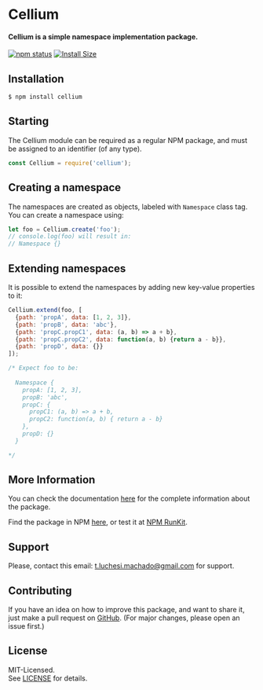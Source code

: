 # Cellium  

#### Cellium is a simple namespace implementation package.

[![npm status](https://img.shields.io/npm/v/cellium)](https://www.npmjs.org/package/cellium)
[![Install Size](https://packagephobia.com/badge?p=cellium@1.0.2)](https://packagephobia.com/result?p=cellium@1.0.2)

## Installation
``` bash
$ npm install cellium
```

## Starting
The Cellium module can be required as a regular NPM package, and must be assigned to an identifier (of any type).

``` javascript
const Cellium = require('cellium');
````

## Creating a namespace
The namespaces are created as objects, labeled with ```Namespace``` class tag.  
You can create a namespace using:
``` javascript
let foo = Cellium.create('foo');
// console.log(foo) will result in:
// Namespace {}
````

## Extending namespaces
It is possible to extend the namespaces by adding new key-value properties to it:
``` javascript
Cellium.extend(foo, [
  {path: 'propA', data: [1, 2, 3]},
  {path: 'propB', data: 'abc'},
  {path: 'propC.propC1', data: (a, b) => a + b},
  {path: 'propC.propC2', data: function(a, b) {return a - b}},
  {path: 'propD', data: {}}
]);

/* Expect foo to be:
  
  Namespace {
    propA: [1, 2, 3],
    propB: 'abc',
    propC: {
      propC1: (a, b) => a + b,
      propC2: function(a, b) { return a - b}
    },
    propD: {}
  }

*/
``` 

## More Information   
You can check the documentation [here](https://github.com/Tom-L-M/cellium/tree/main/documentation) for the complete information about the package.

Find the package in NPM [here](https://www.npmjs.com/package/cellium/), or test it at [NPM RunKit](https://npm.runkit.com/cellium).

## Support   
Please, contact this email: t.luchesi.machado@gmail.com for support.

## Contributing
If you have an idea on how to improve this package, and want to share it, 
just make a pull request on [GitHub](https://github.com/Tom-L-M/cellium).
(For major changes, please open an issue first.) 

## License
MIT-Licensed.  
See [LICENSE](https://github.com/Tom-L-M/cellium/blob/main/LICENSE) for details.

